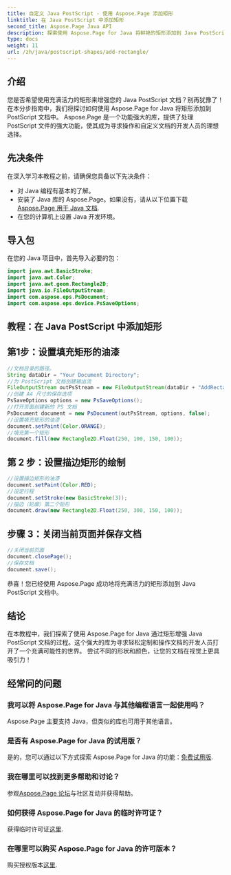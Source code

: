 ```yaml
---
title: 自定义 Java PostScript - 使用 Aspose.Page 添加矩形
linktitle: 在 Java PostScript 中添加矩形
second_title: Aspose.Page Java API
description: 探索使用 Aspose.Page for Java 将鲜艳的矩形添加到 Java PostScript 文档的分步指南。轻松增强您的文档定制！
type: docs
weight: 11
url: /zh/java/postscript-shapes/add-rectangle/
---
```

## 介绍
您是否希望使用充满活力的矩形来增强您的 Java PostScript 文档？别再犹豫了！在本分步指南中，我们将探讨如何使用 Aspose.Page for Java 将矩形添加到 PostScript 文档中。 Aspose.Page 是一个功能强大的库，提供了处理 PostScript 文件的强大功能，使其成为寻求操作和自定义文档的开发人员的理想选择。
## 先决条件
在深入学习本教程之前，请确保您具备以下先决条件：
- 对 Java 编程有基本的了解。
- 安装了 Java 库的 Aspose.Page。如果没有，请从以下位置下载[Aspose.Page 用于 Java 文档](https://reference.aspose.com/page/java/).
- 在您的计算机上设置 Java 开发环境。
## 导入包
在您的 Java 项目中，首先导入必要的包：
```java
import java.awt.BasicStroke;
import java.awt.Color;
import java.awt.geom.Rectangle2D;
import java.io.FileOutputStream;
import com.aspose.eps.PsDocument;
import com.aspose.eps.device.PsSaveOptions;
```
## 教程：在 Java PostScript 中添加矩形
## 第1步：设置填充矩形的油漆
```java
//文档目录的路径。
String dataDir = "Your Document Directory";
//为 PostScript 文档创建输出流
FileOutputStream outPsStream = new FileOutputStream(dataDir + "AddRectangle_outPS.ps");
//创建 A4 尺寸的保存选项
PsSaveOptions options = new PsSaveOptions();
//打开页面创建新的 PS 文档
PsDocument document = new PsDocument(outPsStream, options, false);
//设置填充矩形的油漆
document.setPaint(Color.ORANGE);        
//填充第一个矩形
document.fill(new Rectangle2D.Float(250, 100, 150, 100));
```
## 第 2 步：设置描边矩形的绘制
```java
//设置描边矩形的油漆
document.setPaint(Color.RED);
//设定行程
document.setStroke(new BasicStroke(3));
//描边（轮廓）第二个矩形
document.draw(new Rectangle2D.Float(250, 300, 150, 100));
```
## 步骤 3：关闭当前页面并保存文档
```java
//关闭当前页面
document.closePage();
//保存文档
document.save();
```
恭喜！您已经使用 Aspose.Page 成功地将充满活力的矩形添加到 Java PostScript 文档中。
## 结论
在本教程中，我们探索了使用 Aspose.Page for Java 通过矩形增强 Java PostScript 文档的过程。这个强大的库为寻求轻松定制和操作文档的开发人员打开了一个充满可能性的世界。
尝试不同的形状和颜色，让您的文档在视觉上更具吸引力！
## 经常问的问题

### 我可以将 Aspose.Page for Java 与其他编程语言一起使用吗？
Aspose.Page 主要支持 Java，但类似的库也可用于其他语言。
### 是否有 Aspose.Page for Java 的试用版？
是的，您可以通过以下方式探索 Aspose.Page for Java 的功能：[免费试用版](https://releases.aspose.com/).
### 我在哪里可以找到更多帮助和讨论？
参观[Aspose.Page 论坛](https://forum.aspose.com/c/page/39)与社区互动并获得帮助。
### 如何获得 Aspose.Page for Java 的临时许可证？
获得临时许可证[这里](https://purchase.aspose.com/temporary-license/).
### 在哪里可以购买 Aspose.Page for Java 的许可版本？
购买授权版本[这里](https://purchase.aspose.com/buy).